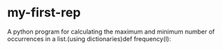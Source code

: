 # my-first-rep
A python program for calculating the maximum and minimum number of occurrences in a list.(using dictionaries)def frequency(l):
   
